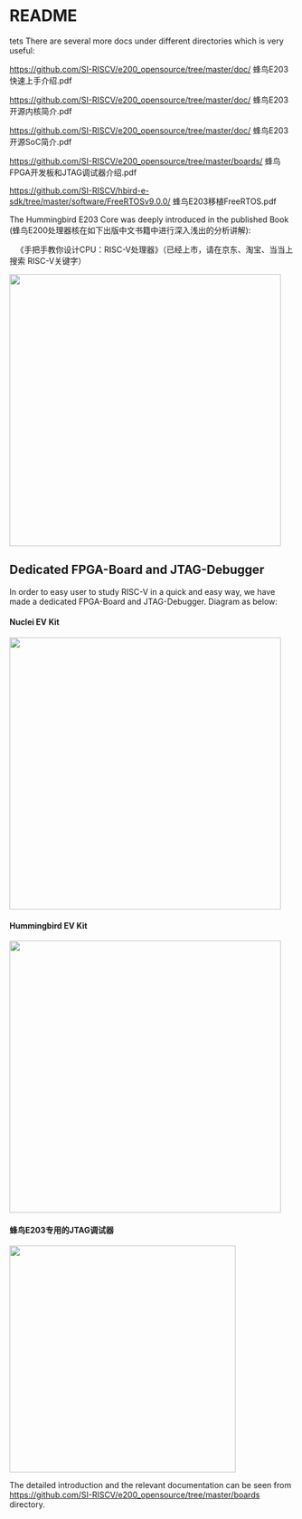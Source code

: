 # README #
tets
There are several more docs under different directories which is very useful:

https://github.com/SI-RISCV/e200_opensource/tree/master/doc/ 蜂鸟E203快速上手介绍.pdf

https://github.com/SI-RISCV/e200_opensource/tree/master/doc/ 蜂鸟E203开源内核简介.pdf

https://github.com/SI-RISCV/e200_opensource/tree/master/doc/ 蜂鸟E203开源SoC简介.pdf

https://github.com/SI-RISCV/e200_opensource/tree/master/boards/ 蜂鸟FPGA开发板和JTAG调试器介绍.pdf

https://github.com/SI-RISCV/hbird-e-sdk/tree/master/software/FreeRTOSv9.0.0/ 蜂鸟E203移植FreeRTOS.pdf


The Hummingbird E203 Core was deeply introduced in the published Book (蜂鸟E200处理器核在如下出版中文书籍中进行深入浅出的分析讲解):

    《手把手教你设计CPU：RISC-V处理器》（已经上市，请在京东、淘宝、当当上搜索 RISC-V关键字）
  
 <img src="https://github.com/SI-RISCV/e200_opensource/blob/master/bookpic.jpg" width="480">
    
Dedicated FPGA-Board and JTAG-Debugger 
-----------------------------
In order to easy user to study RISC-V in a quick and easy way, we have made a dedicated FPGA-Board and JTAG-Debugger.  Diagram as below:

#### Nuclei EV Kit
<img src="https://github.com/SI-RISCV/e200_opensource/blob/master/boards/nucleikit/pics/2-1.jpg" width="480">

#### Hummingbird EV Kit
<img src="https://github.com/SI-RISCV/e200_opensource/blob/master/boards/hbirdkit/pics/p1.jpg" width="480">

#### 蜂鸟E203专用的JTAG调试器
<img src="https://github.com/SI-RISCV/e200_opensource/blob/master/boards/hbirdkit/pics/p4.jpg" width="400">

The detailed introduction and the relevant documentation can be seen from https://github.com/SI-RISCV/e200_opensource/tree/master/boards directory.



